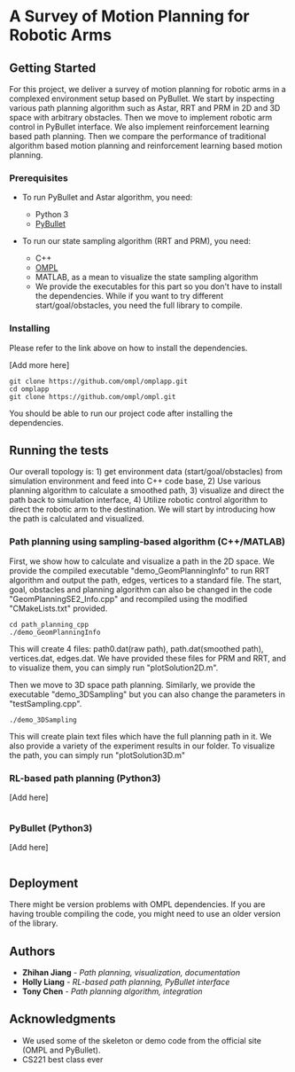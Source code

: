 # A Survey of Motion Planning for Robotic Arms 

## Getting Started

For this project, we deliver a survey of motion planning for robotic arms in a complexed environment setup based on PyBullet. We start by inspecting various path planning algorithm such as Astar, RRT and PRM in 2D and 3D space with arbitrary obstacles. Then we move to implement robotic arm control in PyBullet interface. We also implement reinforcement learning based path planning. Then we compare the performance of traditional algorithm based motion planning and reinforcement learning based motion planning.

### Prerequisites

* To run PyBullet and Astar algorithm, you need:
  - Python 3
  - [PyBullet](https://pybullet.org/wordpress/)

* To run our state sampling algorithm (RRT and PRM), you need:
  - C++
  - [OMPL](http://ompl.kavrakilab.org/download.html)
  - MATLAB, as a mean to visualize the state sampling algorithm
  - We provide the executables for this part so you don't have to install the dependencies. While if you want to try different start/goal/obstacles, you need the full library to compile.

### Installing

Please refer to the link above on how to install the dependencies.

[Add more here]

```
git clone https://github.com/ompl/omplapp.git
cd omplapp
git clone https://github.com/ompl/ompl.git
```

You should be able to run our project code after installing the dependencies.

## Running the tests

Our overall topology is: 1) get environment data (start/goal/obstacles) from simulation environment and feed into C++ code base, 2) Use various planning algorithm to calculate a smoothed path, 3) visualize and direct the path back to simulation interface, 4) Utilize robotic control algorithm to direct the robotic arm to the destination. We will start by introducing how the path is calculated and visualized.

### Path planning using sampling-based algorithm (C++/MATLAB)

First, we show how to calculate and visualize a path in the 2D space. We provide the compiled executable "demo_GeomPlanningInfo" to run RRT algorithm and output the path, edges, vertices to a standard file. The start, goal, obstacles and planning algorithm can also be changed in the code "GeomPlanningSE2_Info.cpp" and recompiled using the modified "CMakeLists.txt" provided.

```
cd path_planning_cpp
./demo_GeomPlanningInfo
```

This will create 4 files: path0.dat(raw path), path.dat(smoothed path), vertices.dat, edges.dat. We have provided these files for PRM and RRT, and to visualize them, you can simply run "plotSolution2D.m".

Then we move to 3D space path planning. Similarly, we provide the executable "demo_3DSampling" but you can also change the parameters in "testSampling.cpp".

```
./demo_3DSampling
```

This will create plain text files which have the full planning path in it. We also provide a variety of the experiment results in our folder. To visualize the path, you can simply run "plotSolution3D.m"

### RL-based path planning (Python3)

[Add here]

```

```

### PyBullet (Python3)

[Add here]

```

``` 

## Deployment

There might be version problems with OMPL dependencies. If you are having trouble compiling the code, you might need to use an older version of the library.

## Authors

* **Zhihan Jiang** - *Path planning, visualization, documentation*
* **Holly Liang** - *RL-based path planning, PyBullet interface*
* **Tony Chen** - *Path planning algorithm, integration*

## Acknowledgments

* We used some of the skeleton or demo code from the official site (OMPL and PyBullet).
* CS221 best class ever

